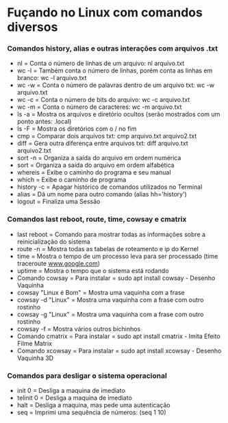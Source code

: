 # Fuçando no Linux com comandos diversos

### Comandos history, alias e outras interações com arquivos .txt

- nl = Conta o número de linhas de um arquivo: nl arquivo.txt
- wc -l = Também conta o número de linhas, porém conta as linhas em branco: wc -l arquivo.txt
- wc -w = Conta o número de palavras dentro de um arquivo txt: wc -w arquivo.txt
- wc -c = Conta o número de bits do arquivo: wc -c arquivo.txt
- wc -m = Conta o número de caracteres: wc -m arquivo.txt
- ls -a = Mostra os arquivos e diretório ocultos (serão mostrados com um ponto antes: .local)
- ls -F = Mostra os diretórios com o / no fim
- cmp = Comparar dois arquivos txt: cmp arquivo.txt arquivo2.txt
- diff = Gera outra diferença entre arquivos txt: diff arquivo.txt arquivo2.txt
- sort -n = Organiza a saída do arquivo em ordem numérica
- sort = Organiza a saída do arquivo em ordem alfabética
- whereis = Exibe o caminho do programa e seu manual
- which = Exibe o caminho de programa
- history -c = Apagar histórico de comandos utilizados no Terminal
- alias = Dá um nome para outro comando (alias hh='history')
- logout = Finaliza uma Sessão

### Comandos last reboot, route, time, cowsay e cmatrix

- last reboot = Comando para mostrar todas as informações sobre a reinicialização do sistema
- route -n = Mostra todas as tabelas de roteamento e ip do Kernel
- time = Mostra o tempo de um processo leva para ser processado (time traceroute www.google.com)
- uptime = Mostra o tempo que o sistema está rodando
- Comando cowsay = Para instalar = sudo apt install cowsay - Desenho Vaquinha
- cowsay "Linux é Bom" = Mostra uma vaquinha com a frase
- cowsay -d "Linux" = Mostra uma vaquinha com a frase com outro rostinho
- cowsay -g "Linux" = Mostra uma vaquinha com a frase com outro rostinho
- cowsay -f = Mostra vários outros bichinhos
- Comando cmatrix = Para instalar = sudo apt install cmatrix - Imita Efeito Filme Matrix
- Comando xcowsay = Para instalar = sudo apt install xcowsay - Desenho Vaquinha 3D

### Comandos para desligar o sistema operacional

- init 0 = Desliga a maquina de imediato
- telinit 0 = Desliga a maquina de imediato
- halt = Desliga a maquina, mas pede uma autenticação
- seq = Imprimi uma sequência de números: (seq 1 10)
